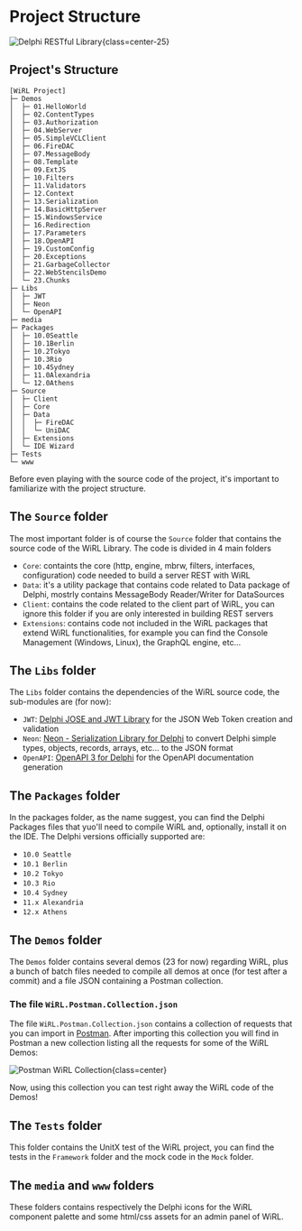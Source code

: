 # Project Structure

![Delphi RESTful Library](/logo.png){class=center-25}

## Project's Structure

```
[WiRL Project]
├─ Demos
│  ├─ 01.HelloWorld
│  ├─ 02.ContentTypes
│  ├─ 03.Authorization
│  ├─ 04.WebServer
│  ├─ 05.SimpleVCLClient
│  ├─ 06.FireDAC
│  ├─ 07.MessageBody
│  ├─ 08.Template
│  ├─ 09.ExtJS
│  ├─ 10.Filters
│  ├─ 11.Validators
│  ├─ 12.Context
│  ├─ 13.Serialization
│  ├─ 14.BasicHttpServer
│  ├─ 15.WindowsService
│  ├─ 16.Redirection
│  ├─ 17.Parameters
│  ├─ 18.OpenAPI
│  ├─ 19.CustomConfig
│  ├─ 20.Exceptions
│  ├─ 21.GarbageCollector
│  ├─ 22.WebStencilsDemo
│  └─ 23.Chunks
├─ Libs
│  ├─ JWT
│  ├─ Neon
│  └─ OpenAPI
├─ media
├─ Packages
│  ├─ 10.0Seattle
│  ├─ 10.1Berlin
│  ├─ 10.2Tokyo
│  ├─ 10.3Rio
│  ├─ 10.4Sydney
│  ├─ 11.0Alexandria
│  └─ 12.0Athens
├─ Source
│  ├─ Client
│  ├─ Core
│  ├─ Data
│  │  ├─ FireDAC
│  │  └─ UniDAC
│  ├─ Extensions
│  └─ IDE Wizard
├─ Tests
└─ www
```

Before even playing with the source code of the project, it's important to familiarize with the project structure.

## The `Source` folder

The most important folder is of course the `Source` folder that contains the source code of the WiRL Library. The code is divided in 4 main folders

- `Core`: containts the core (http, engine, mbrw, filters, interfaces, configuration) code needed to build a server REST with WiRL
- `Data`: it's a utility package that contains code related to Data package of Delphi, mostrly contains MessageBody Reader/Writer for DataSources
- `Client`: contains the code related to the client part of WiRL, you can ignore this folder if you are only interested in building REST servers
- `Extensions`: contains code not included in the WiRL packages that extend WiRL functionalities, for example you can find the Console Management (Windows, Linux), the GraphQL engine, etc...

## The `Libs` folder

The `Libs` folder contains the dependencies of the WiRL source code, the sub-modules are (for now):

- `JWT`: [Delphi JOSE and JWT Library](https://github.com/paolo-rossi/delphi-jose-jwt) for the JSON Web Token creation and validation
- `Neon`: [Neon - Serialization Library for Delphi](https://github.com/paolo-rossi/delphi-neon) to convert Delphi simple types, objects, records, arrays, etc... to the JSON format
- `OpenAPI`: [OpenAPI 3 for Delphi](https://github.com/paolo-rossi/OpenAPI-Delphi) for the OpenAPI documentation generation


## The `Packages` folder

In the packages folder, as the name suggest, you can find the Delphi Packages files that yuo'll need to compile  WiRL and, optionally, install it on the IDE. The Delphi versions officially supported are:

- `10.0 Seattle`
- `10.1 Berlin`
- `10.2 Tokyo`
- `10.3 Rio`
- `10.4 Sydney`
- `11.x Alexandria`
- `12.x Athens`

## The `Demos` folder

The `Demos` folder contains several demos (23 for now) regarding WiRL, plus a bunch of batch files needed to compile all demos at once (for test after a commit) and a file JSON containing a Postman collection.

### The file `WiRL.Postman.Collection.json`

The file `WiRL.Postman.Collection.json` contains a collection of requests that you can import in [Postman](https://www.postman.com/). After importing this collection you will find in Postman a new collection listing all the requests for some of the WiRL Demos:

![Postman WiRL Collection](/postman-collection.png){class=center}

Now, using this collection you can test right away the WiRL code of the Demos!

## The `Tests` folder

This folder contains the UnitX test of the WiRL project, you can find the tests in the `Framework` folder and the mock code in the `Mock` folder.

## The `media` and `www` folders

These folders contains respectively the Delphi icons for the WiRL component palette and some html/css assets for an admin panel of WiRL.
